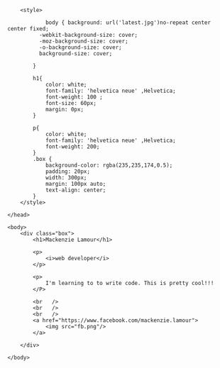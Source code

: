<html>
	<head> 

		<style>
				
				body { background: url('latest.jpg')no-repeat center center fixed; 
			  -webkit-background-size: cover;
			  -moz-background-size: cover;
			  -o-background-size: cover;
			  background-size: cover;
					  
			}

			h1{ 
				color: white; 
				font-family: 'helvetica neue' ,Helvetica;
				font-weight: 100 ;
				font-size: 60px;
				margin: 0px;
			}

			p{
				color: white;
				font-family: 'helvetica neue' ,Helvetica;
				font-weight: 200;
			}
			.box {
				background-color: rgba(235,235,174,0.5);
				padding: 20px;
				width: 300px; 
				margin: 100px auto;
				text-align: center;
			}
		</style>

	</head>

	<body>
		<div class="box">
			<h1>Mackenzie Lamour</h1>
		
			<p>
				<i>web developer</i>
			</p>	

			<p> 
				I'm learning to to write code. This is pretty cool!!! 
			</P>	

			<br   />
			<br   />
			<br   />
			<a href="https://www.facebook.com/mackenzie.lamour">
				<img src="fb.png"/> 
			</a>

		</div>

	</body>

</html> 
